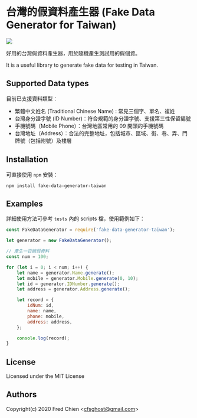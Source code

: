 # 台灣的假資料產生器 (Fake Data Generator for Taiwan)


[![](https://img.shields.io/npm/v/fake-data-generator-taiwan?style=for-the-badge)](https://github.com/cfsghost/fake-data-generator-taiwan)

好用的台灣假資料產生器，用於隨機產生測試用的假個資。

It is a useful library to generate fake data for testing in Taiwan.

## Supported Data types

目前已支援資料類型：

* 繁體中文姓名 (Traditional Chinese Name) : 常見三個字、單名、複姓
* 台灣身分證字號 (ID Number)：符合規範的身分證字號、支援第三性保留編號
* 手機號碼（Mobile Phone）：台灣地區常用的 09 開頭的手機號碼
* 台灣地址（Address）：合法的完整地址，包括城市、區域、街、巷、弄、門牌號（包括附號）及樓層

## Installation

可直接使用 `npm` 安裝：

```shell
npm install fake-data-generator-taiwan
```

## Examples

詳細使用方法可參考 `tests` 內的 scripts 檔，使用範例如下：

```javascript
const FakeDataGenerator = require('fake-data-generator-taiwan');

let generator = new FakeDataGenerator();

// 產生一百組假資料
const num = 100;

for (let i = 0; i < num; i++) {
	let name = generator.Name.generate();
	let mobile = generator.Mobile.generate(0, 10);
	let id = generator.IDNumber.generate();
	let address = generator.Address.generate();

	let record = {
		idNum: id,
		name: name,
		phone: mobile,
		address: address,
	};

	console.log(record);
}
```

## License

Licensed under the MIT License

## Authors

Copyright(c) 2020 Fred Chien <<cfsghost@gmail.com>>
